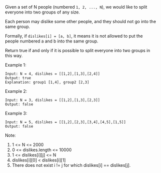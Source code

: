Given a set of N people (numbered `1, 2, ..., N`), we would like to split everyone into two groups of any size.

Each person may dislike some other people, and they should not go into the same group. 

Formally, if `dislikes[i] = [a, b]`, it means it is not allowed to put the people numbered a and b into the same group.

Return true if and only if it is possible to split everyone into two groups in this way.

 

Example 1:
~~~
Input: N = 4, dislikes = [[1,2],[1,3],[2,4]]
Output: true
Explanation: group1 [1,4], group2 [2,3]
~~~
Example 2:
~~~
Input: N = 3, dislikes = [[1,2],[1,3],[2,3]]
Output: false
~~~
Example 3:
~~~
Input: N = 5, dislikes = [[1,2],[2,3],[3,4],[4,5],[1,5]]
Output: false
~~~ 

Note:

1. 1 <= N <= 2000
2. 0 <= dislikes.length <= 10000
3. 1 <= dislikes[i][j] <= N
4. dislikes[i][0] < dislikes[i][1]
5. There does not exist i != j for which dislikes[i] == dislikes[j].
